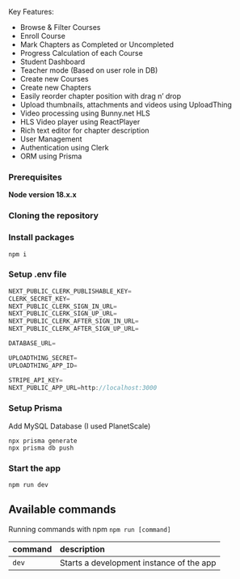Key Features:

- Browse & Filter Courses
- Enroll Course
- Mark Chapters as Completed or Uncompleted
- Progress Calculation of each Course
- Student Dashboard
- Teacher mode (Based on user role in DB)
- Create new Courses
- Create new Chapters
- Easily reorder chapter position with drag n’ drop
- Upload thumbnails, attachments and videos using UploadThing
- Video processing using Bunny.net HLS
- HLS Video player using ReactPlayer
- Rich text editor for chapter description
- User Management
- Authentication using Clerk
- ORM using Prisma

### Prerequisites

**Node version 18.x.x**

### Cloning the repository

### Install packages

```shell
npm i
```

### Setup .env file

```js
NEXT_PUBLIC_CLERK_PUBLISHABLE_KEY=
CLERK_SECRET_KEY=
NEXT_PUBLIC_CLERK_SIGN_IN_URL=
NEXT_PUBLIC_CLERK_SIGN_UP_URL=
NEXT_PUBLIC_CLERK_AFTER_SIGN_IN_URL=
NEXT_PUBLIC_CLERK_AFTER_SIGN_UP_URL=

DATABASE_URL=

UPLOADTHING_SECRET=
UPLOADTHING_APP_ID=

STRIPE_API_KEY=
NEXT_PUBLIC_APP_URL=http://localhost:3000

```

### Setup Prisma

Add MySQL Database (I used PlanetScale)

```shell
npx prisma generate
npx prisma db push

```

### Start the app

```shell
npm run dev
```

## Available commands

Running commands with npm `npm run [command]`

| command | description                              |
| :------ | :--------------------------------------- |
| `dev`   | Starts a development instance of the app |